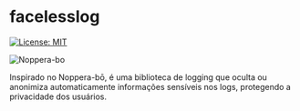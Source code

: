 # facelesslog

[![License: MIT](https://img.shields.io/badge/License-MIT-yellow.svg)](https://opensource.org/licenses/MIT)

![Noppera-bo](https://img1.ak.crunchyroll.com/i/spire3/de447019cc8e62a60cf27e1939ea039a1630666276_main.jpg)

Inspirado no Noppera-bō, é uma biblioteca de logging que oculta ou anonimiza automaticamente informações sensíveis nos logs, protegendo a privacidade dos usuários.
